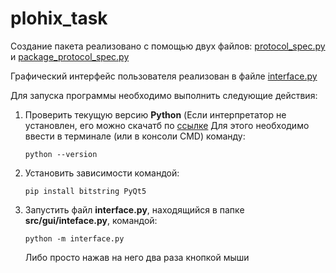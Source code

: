 # plohix_task

Создание пакета реализовано с помощью двух файлов: [protocol_spec.py](https://github.com/nmramorov/plohix_task/blob/develop/src/protocol/protocol_spec.py) и [package_protocol_spec.py](https://github.com/nmramorov/plohix_task/blob/develop/src/protocol/package_spec.py)

Графический интерфейс пользователя реализован в файле [interface.py](https://github.com/nmramorov/plohix_task/blob/develop/src/gui/interface.py)

Для запуска программы необходимо выполнить следующие действия:

1. Проверить текущую версию __Python__ (Если интерпретатор не установлен, его можно скачатб по [ссылке](https://www.python.org/downloads/)
   Для этого необходимо ввести в терминале (или в консоли CMD) команду:
   ```
   python --version
   ```
2. Установить зависимости командой:
   ```
   pip install bitstring PyQt5
   ```
3. Запустить файл __interface.py__, находящийся в папке __src/gui/inteface.py__, командой:
   ```
   python -m interface.py
   ```
   Либо просто нажав на него два раза кнопкой мыши
